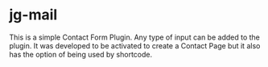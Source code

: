 # jg-mail
This is a simple Contact Form Plugin. Any type of input can be added to the plugin. It was developed to be activated to create a Contact Page but it also has the option of being used by shortcode.
